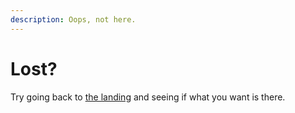 ```yaml
---
description: Oops, not here.
---
```


# Lost?

Try going back to [the landing](https://ampflower.gay) and seeing if what you want is there.
